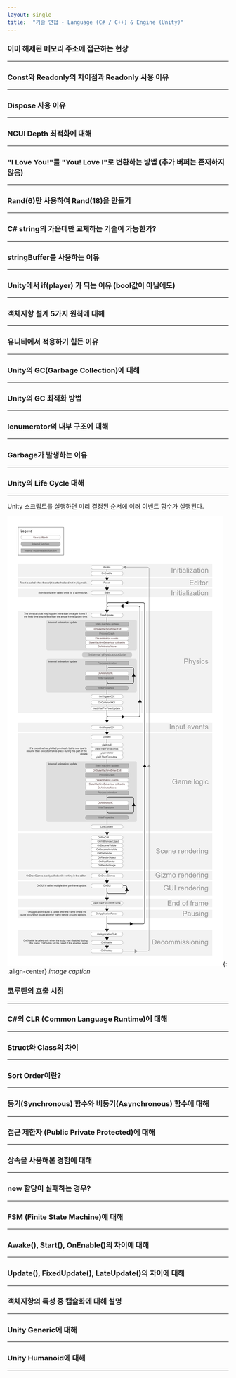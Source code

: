 ```yaml
---
layout: single
title:  "기술 면접 - Language (C# / C++) & Engine (Unity)"
---
```


### 이미 해제된 메모리 주소에 접근하는 현상
---

### Const와 Readonly의 차이점과 Readonly 사용 이유
---

### Dispose 사용 이유
---

### NGUI Depth 최적화에 대해
---

### "I Love You!"를 "You! Love I"로 변환하는 방법 (추가 버퍼는 존재하지 않음)
---

### Rand(6)만 사용하여 Rand(18)을 만들기
---

### C# string의 가운데만 교체하는 기술이 가능한가?
---

### stringBuffer를 사용하는 이유
---

### Unity에서 if(player) 가 되는 이유 (bool값이 아님에도)
---

### 객체지향 설계 5가지 원칙에 대해
---

### 유니티에서 적용하기 힘든 이유
---

### Unity의 GC(Garbage Collection)에 대해
---

### Unity의 GC 최적화 방법
---

### Ienumerator의 내부 구조에 대해
---

### Garbage가 발생하는 이유
---

### Unity의 Life Cycle 대해
---

Unity 스크립트를 실행하면 미리 결정된 순서에 여러 이벤트 함수가 실행된다.

![](/assets/images/unity/lifecycle.png){: .align-center}
*image caption*

### 코루틴의 호출 시점
---

### C#의 CLR (Common Language Runtime)에 대해
---

### Struct와 Class의 차이
---

### Sort Order이란?
---

### 동기(Synchronous) 함수와 비동기(Asynchronous) 함수에 대해
---

### 접근 제한자 (Public Private Protected)에 대해
---

### 상속을 사용해본 경험에 대해
---

### new 할당이 실패하는 경우?
---

### FSM (Finite State Machine)에 대해
---

### Awake(), Start(), OnEnable()의 차이에 대해
---

### Update(), FixedUpdate(), LateUpdate()의 차이에 대해
---

### 객체지향의 특성 중 캡슐화에 대해 설명
---

### Unity Generic에 대해
---

### Unity Humanoid에 대해
---